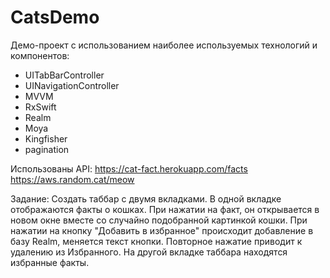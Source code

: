 # CatsDemo
Демо-проект с использованием наиболее используемых технологий и компонентов:

- UITabBarController
- UINavigationController
- MVVM
- RxSwift
- Realm
- Moya
- Kingfisher
- pagination

Использованы API:
https://cat-fact.herokuapp.com/facts
https://aws.random.cat/meow

Задание: Создать таббар с двумя вкладками. В одной вкладке отображаются факты о кошках. 
При нажатии на факт, он открывается в новом окне вместе со случайно подобранной картинкой кошки. 
При нажатии на кнопку "Добавить в избранное" происходит добавление в базу Realm, меняется текст кнопки. 
Повторное нажатие приводит к удалению из Избранного.
На другой вкладке таббара находятся избранные факты.

